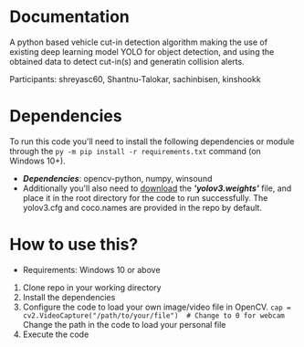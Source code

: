 # Documentation
A python based vehicle cut-in detection algorithm making the use of existing deep learning model YOLO
for object detection, and using the obtained data to detect cut-in(s) and generatin collision alerts.

Participants: shreyasc60, Shantnu-Talokar, sachinbisen, kinshookk

# Dependencies
To run this code you'll need to install the following dependencies or module through the 
`py -m pip install -r requirements.txt` command (on Windows 10+).

- ***Dependencies***:    opencv-python, numpy, winsound
- Additionally you'll also need to [download](https://www.kaggle.com/datasets/valentynsichkar/yolo-coco-data?select=yolov3.weights) the ***'yolov3.weights'*** file, and place it in the root directory for the code to run successfully.
  The yolov3.cfg and coco.names are provided in the repo by default.

# How to use this? 
- Requirements: Windows 10 or above
1. Clone repo in your working directory
2. Install the dependencies
3. Configure the code to load your own image/video file in OpenCV.
   `cap = cv2.VideoCapture("/path/to/your/file")  # Change to 0 for webcam`
   Change the path in the code to load your personal file
5. Execute the code 

